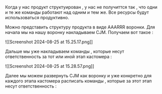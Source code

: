 Когда у нас продукт структуирован , у нас не получиттся так , что одни и те же команды работают над одним и тем же. Все ресурсы будут использоваться продуктивно. 

Можно представить структуру продукта в виде AAARRR воронки. Для начала мы на нашу воронку накладываем CJM. Получаем вот такое : 

![[Screenshot 2024-08-25 at 15.25.17.png]]

Дальше мы уже накладываем команды , которые несут ответственность за тот или иной этап кастомера : 

![[Screenshot 2024-08-25 at 15.28.57.png]]


Далее мы можем развернуть CJM как воронку и уже конкретно для каждого этапа кастомера расписать команды , которые за этот этап несут ответственность : 

